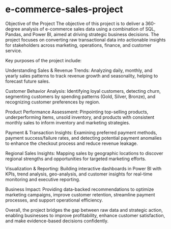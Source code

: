 # e-commerce-sales-project
Objective of the Project
The objective of this project is to deliver a 360-degree analysis of e-commerce sales data using a combination of SQL, Pandas, and Power BI, aimed at driving strategic business decisions. The project focuses on converting raw transactional data into actionable insights for stakeholders across marketing, operations, finance, and customer service.

Key purposes of the project include:

Understanding Sales & Revenue Trends: Analyzing daily, monthly, and yearly sales patterns to track revenue growth and seasonality, helping to forecast future sales.

Customer Behavior Analysis: Identifying loyal customers, detecting churn, segmenting customers by spending patterns (Gold, Silver, Bronze), and recognizing customer preferences by region.

Product Performance Assessment: Pinpointing top-selling products, underperforming items, unsold inventory, and products with consistent monthly sales to inform inventory and marketing strategies.

Payment & Transaction Insights: Examining preferred payment methods, payment success/failure rates, and detecting potential payment anomalies to enhance the checkout process and reduce revenue leakage.

Regional Sales Insights: Mapping sales by geographic locations to discover regional strengths and opportunities for targeted marketing efforts.

Visualization & Reporting: Building interactive dashboards in Power BI with KPIs, trend analysis, geo-analysis, and customer insights for real-time monitoring and executive reporting.

Business Impact: Providing data-backed recommendations to optimize marketing campaigns, improve customer retention, streamline payment processes, and support operational efficiency.

Overall, the project bridges the gap between raw data and strategic action, enabling businesses to improve profitability, enhance customer satisfaction, and make evidence-based decisions confidently.
